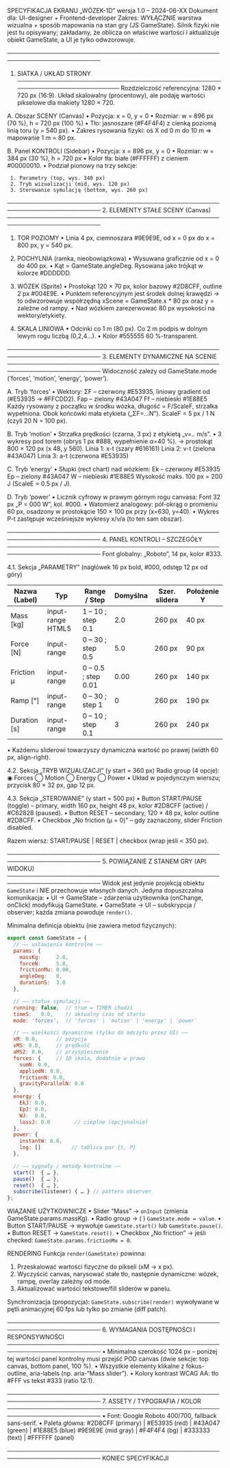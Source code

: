 SPECYFIKACJA EKRANU „WÓZEK-1D”
wersja 1.0 – 2024-06-XX
Dokument dla: UI-designer + Frontend-developer
Zakres: WYŁĄCZNIE warstwa wizualna + sposób mapowania na stan gry (JS GameState).
Silnik fizyki nie jest tu opisywany; zakładamy, że oblicza on właściwe wartości i
aktualizuje obiekt GameState, a UI je tylko odwzorowuje.

────────────────────────────────────────────────────────────────────────

1. SIATKA / UKŁAD STRONY
   ────────────────────────────────────────────────────────────────────────
   Rozdzielczość referencyjna: 1280 × 720 px (16:9).
   Układ skalowalny (procentowy), ale podaję wartości pikselowe dla makiety 1280 × 720.

A. Obszar SCENY (Canvas)
• Pozycja: x = 0, y = 0
• Rozmiar: w = 896 px (70 %), h = 720 px (100 %)
• Tło: jasnoszare (#F4F4F4) z cienką poziomą linią toru (y = 540 px).
• Zakres rysowania fizyki: oś X od 0 m do 10 m => mapowanie 1 m = 80 px.

B. Panel KONTROLI (Sidebar)
• Pozycja: x = 896 px, y = 0
• Rozmiar: w = 384 px (30 %), h = 720 px
• Kolor tła: białe (#FFFFFF) z cieniem #00000010.
• Podział pionowy na trzy sekcje:

     1. Parametry (top, wys. 340 px)
     2. Tryb wizualizacji (mid, wys. 120 px)
     3. Sterowanie symulacją (bottom, wys. 260 px)

──────────────────────────────────────────────────────────────────────── 2. ELEMENTY STAŁE SCENY (Canvas)
────────────────────────────────────────────────────────────────────────

1. TOR POZIOMY
   • Linia 4 px, ciemnoszara #9E9E9E, od x = 0 px do x = 800 px, y = 540 px.

2. POCHYLNIA (ramka, nieobowiązkowa)
   • Wysuwana graficznie od x = 0 do 400 px.
   • Kąt = GameState.angleDeg. Rysowana jako trójkąt w kolorze #DDDDDD.

3. WÓZEK (Sprite)
   • Prostokąt 120 × 70 px, kolor bazowy #2D8CFF, outline 2 px #004E9E.
   • Punktem referencyjnym jest środek dolnej krawędzi → to odwzorowuje
   współrzędną xScene = GameState.x \* 80 px oraz y = zależne od rampy.
   • Nad wózkiem zarezerwować 80 px wysokości na wektory/etykiety.

4. SKALA LINIOWA
   • Odcinki co 1 m (80 px). Co 2 m podpis w dolnym lewym rogu liczbą (0,2,4…).
   • Kolor #555555 60 %-transparent.

──────────────────────────────────────────────────────────────────────── 3. ELEMENTY DYNAMICZNE NA SCENIE
────────────────────────────────────────────────────────────────────────
Widoczność zależy od GameState.mode (’forces’, ’motion’, ’energy’, ’power’).

A. Tryb ‘forces’
• Wektory:
ΣF – czerwony #E53935, liniowy gradient od (#E53935 → #FFCDD2).
Fap – zielony #43A047
Ff – niebieski #1E88E5
Każdy rysowany z początku w środku wózka, długość = F/ScaleF, strzałka
wypełniona. Obok końcówki mała etykieta („ΣF=…N”).
ScaleF = 5 px / 1 N (czyli 20 N = 100 px).

B. Tryb ‘motion’
• Strzałka prędkości (czarna, 3 px) z etykietą „v=.. m/s”.
• 3 wykresy pod torem (obrys 1 px #888, wypełnienie α=40 %).
→ prostokąt 800 × 120 px (x 48, y 560).
Linia 1: x-t (szary #616161)
Linia 2: v-t (zielona #43A047)
Linia 3: a-t (czerwona #E53935)

C. Tryb ‘energy’
• Słupki (rect chart) nad wózkiem:
Ek – czerwony #E53935
Ep – zielony #43A047
W – niebieski #1E88E5
Wysokość maks. 100 px = 200 J (ScaleE = 0.5 px / J).

D. Tryb ‘power’
• Licznik cyfrowy w prawym górnym rogu canvasa:
Font 32 px „P = 000 W”, kol. #000.
• Watomierz analogowy: pół-okrąg o promieniu 60 px, osadzony
w prostokącie 150 × 100 px przy (x=630, y=40).
• Wykres P-t zastępuje wcześniejsze wykresy x/v/a (to ten sam obszar).

──────────────────────────────────────────────────────────────────────── 4. PANEL KONTROLI – SZCZEGÓŁY
────────────────────────────────────────────────────────────────────────
Font globalny: „Roboto”, 14 px, kolor #333.

4.1. Sekcja „PARAMETRY”
(nagłówek 16 px bold, #000, odstęp 12 px od góry)

| Nazwa (Label) | Typ               | Range / Step        | Domyślna | Szer. slidera | Położenie Y |
| ------------- | ----------------- | ------------------- | -------- | ------------- | ----------- |
| Mass [kg]     | input-range HTML5 | 1 – 10 ; step 0.1   | 2.0      | 260 px        | 40 px       |
| Force [N]     | input-range       | 0 – 30 ; step 0.5   | 5.0      | 260 px        | 90 px       |
| Friction μ    | input-range       | 0 – 0.5 ; step 0.01 | 0.00     | 260 px        | 140 px      |
| Ramp [°]      | input-range       | 0 – 30 ; step 1     | 0        | 260 px        | 190 px      |
| Duration [s]  | input-range       | 0 – 10 ; step 0.1   | 3        | 260 px        | 240 px      |

• Każdemu sliderowi towarzyszy dynamiczna wartość po prawej (width 60 px, align-right).

4.2. Sekcja „TRYB WIZUALIZACJI” (y start = 360 px)
Radio group (4 opcje):
◉ Forces ◯ Motion ◯ Energy ◯ Power
• Układ w pojedynczym wierszu; przycisk 80 × 32 px, gap 12 px.

4.3. Sekcja „STEROWANIE” (y start = 500 px)
• Button START/PAUSE (toggle) – primary, width 160 px, height 48 px,
kolor #2D8CFF (active) / #C62828 (paused).
• Button RESET – secondary, 120 × 48 px, kolor outline #2D8CFF.
• Checkbox „No friction (μ = 0)” – gdy zaznaczony, slider Friction disabled.

Razem wiersz: START/PAUSE | RESET | checkbox (wrap jeśli < 350 px).

──────────────────────────────────────────────────────────────────────── 5. POWIĄZANIE Z STANEM GRY (API WIDOKU)
────────────────────────────────────────────────────────────────────────
Widok jest jedynie projekcją obiektu `GameState` i NIE przechowuje własnych danych.
Jedyna dopuszczalna komunikacja:
• UI → GameState – zdarzenia użytkownika (onChange, onClick) modyfikują GameState.
• GameState → UI – subskrypcja / observer; każda zmiana powoduje `render()`.

Minimalna definicja obiektu (nie zawiera metod fizycznych):

```js
export const GameState = {
  // —— ustawienia kontrolne ——
  params: {
    massKg:     2.0,
    forceN:     5.0,
    frictionMu: 0.00,
    angleDeg:   0,
    durationS:  3.0
  },

  // —— status symulacji ——
  running: false,  // true = TIMER chodzi
  timeS:   0.0,    // aktualny czas od startu
  mode: 'forces',  // 'forces' | 'motion' | 'energy' | 'power'

  // —— wielkości dynamiczne (tylko do odczytu przez UI) ——
  xM: 0.0,      // pozycja
  vMS: 0.0,     // prędkość
  aMS2: 0.0,    // przyspieszenie
  forces: {     // 1D skala, dodatnie w prawo
    sumN: 0.0,
    appliedN: 0.0,
    frictionN: 0.0,
    gravityParallelN: 0.0
  },
  energy: {
    EkJ: 0.0,
    EpJ: 0.0,
    WJ:  0.0,
    lossJ: 0.0        // cieplne (opcjonalnie)
  },
  power: {
    instantW: 0.0,
    log: []          // tablica par {t, P}
  },

  // —— sygnały / metody kontrolne ——
  start()  { … },
  pause()  { … },
  reset()  { … },
  subscribe(listener) { … } // pattern observer
};
```

WIĄZANIE UŻYTKOWNICZE
• Slider “Mass” <input-range> → `onInput` (zmienia GameState.params.massKg).
• Radio group → ( ) `GameState.mode = value`.
• Button START/PAUSE → wywołuje `GameState.start()` lub `GameState.pause()`.
• Button RESET → `GameState.reset()`.
• Checkbox „No friction” → jeśli checked: `GameState.params.frictionMu = 0`.

RENDERING
Funkcja `render(GameState)` powinna:

1. Przeskalować wartości fizyczne do pikseli (xM → x px).
2. Wyczyścić canvas, narysować stałe tło, następnie dynamiczne: wózek, rampę,
   overlay zależny od mode.
3. Aktualizować wartości tekstowe/fill sliderów w panelu.

Synchronizacja (propozycja):
`GameState.subscribe(render)` wywoływane w pętli animacyjnej 60 fps lub tylko
po zmianie (diff patch).

──────────────────────────────────────────────────────────────────────── 6. WYMAGANIA DOSTĘPNOŚCI I RESPONSYWNOŚCI
────────────────────────────────────────────────────────────────────────
• Minimalna szerokość 1024 px – poniżej tej wartości panel kontrolny musi
przejść POD canvas (dwie sekcje: top canvas, bottom panel, 100 %).
• Wszystkie elementy klikalne z fokus-outline, aria-labels (np. aria-“Mass slider”).
• Kolory kontrast WCAG AA: tło #FFF vs tekst #333 (ratio 12:1).

──────────────────────────────────────────────────────────────────────── 7. ASSETY / TYPOGRAFIA / KOLOR
────────────────────────────────────────────────────────────────────────
• Font: Google Roboto 400/700, fallback sans-serif.
• Paleta główna:
#2D8CFF (primary) | #E53935 (red) | #43A047 (green) | #1E88E5 (blue)
#9E9E9E (mid gray) | #F4F4F4 (bg) | #333333 (text) | #FFFFFF (panel)

────────────────────────────────────────────────────────────────────────
KONIEC SPECYFIKACJI
